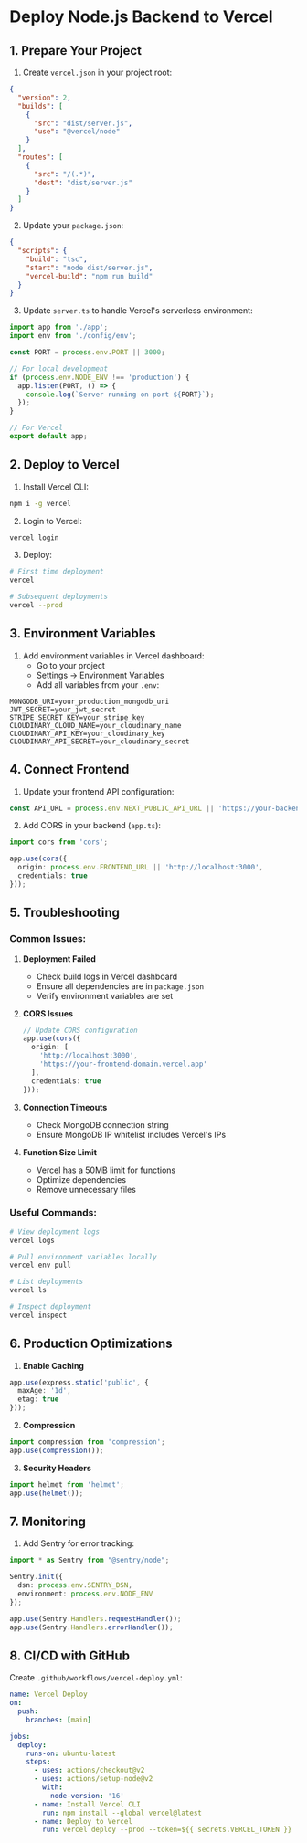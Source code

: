 # Deploy Node.js Backend to Vercel

## 1. Prepare Your Project

1. Create `vercel.json` in your project root:
```json
{
  "version": 2,
  "builds": [
    {
      "src": "dist/server.js",
      "use": "@vercel/node"
    }
  ],
  "routes": [
    {
      "src": "/(.*)",
      "dest": "dist/server.js"
    }
  ]
}
```

2. Update your `package.json`:
```json
{
  "scripts": {
    "build": "tsc",
    "start": "node dist/server.js",
    "vercel-build": "npm run build"
  }
}
```

3. Update `server.ts` to handle Vercel's serverless environment:
```typescript
import app from './app';
import env from './config/env';

const PORT = process.env.PORT || 3000;

// For local development
if (process.env.NODE_ENV !== 'production') {
  app.listen(PORT, () => {
    console.log(`Server running on port ${PORT}`);
  });
}

// For Vercel
export default app;
```

## 2. Deploy to Vercel

1. Install Vercel CLI:
```bash
npm i -g vercel
```

2. Login to Vercel:
```bash
vercel login
```

3. Deploy:
```bash
# First time deployment
vercel

# Subsequent deployments
vercel --prod
```

## 3. Environment Variables

1. Add environment variables in Vercel dashboard:
   - Go to your project
   - Settings → Environment Variables
   - Add all variables from your `.env`:
```env
MONGODB_URI=your_production_mongodb_uri
JWT_SECRET=your_jwt_secret
STRIPE_SECRET_KEY=your_stripe_key
CLOUDINARY_CLOUD_NAME=your_cloudinary_name
CLOUDINARY_API_KEY=your_cloudinary_key
CLOUDINARY_API_SECRET=your_cloudinary_secret
```

## 4. Connect Frontend

1. Update your frontend API configuration:
```typescript
const API_URL = process.env.NEXT_PUBLIC_API_URL || 'https://your-backend-url.vercel.app/api/v1';
```

2. Add CORS in your backend (`app.ts`):
```typescript
import cors from 'cors';

app.use(cors({
  origin: process.env.FRONTEND_URL || 'http://localhost:3000',
  credentials: true
}));
```

## 5. Troubleshooting

### Common Issues:

1. **Deployment Failed**
   - Check build logs in Vercel dashboard
   - Ensure all dependencies are in `package.json`
   - Verify environment variables are set

2. **CORS Issues**
   ```typescript
   // Update CORS configuration
   app.use(cors({
     origin: [
       'http://localhost:3000',
       'https://your-frontend-domain.vercel.app'
     ],
     credentials: true
   }));
   ```

3. **Connection Timeouts**
   - Check MongoDB connection string
   - Ensure MongoDB IP whitelist includes Vercel's IPs

4. **Function Size Limit**
   - Vercel has a 50MB limit for functions
   - Optimize dependencies
   - Remove unnecessary files

### Useful Commands:
```bash
# View deployment logs
vercel logs

# Pull environment variables locally
vercel env pull

# List deployments
vercel ls

# Inspect deployment
vercel inspect
```

## 6. Production Optimizations

1. **Enable Caching**
```typescript
app.use(express.static('public', {
  maxAge: '1d',
  etag: true
}));
```

2. **Compression**
```typescript
import compression from 'compression';
app.use(compression());
```

3. **Security Headers**
```typescript
import helmet from 'helmet';
app.use(helmet());
```

## 7. Monitoring

1. Add Sentry for error tracking:
```typescript
import * as Sentry from "@sentry/node";

Sentry.init({
  dsn: process.env.SENTRY_DSN,
  environment: process.env.NODE_ENV
});

app.use(Sentry.Handlers.requestHandler());
app.use(Sentry.Handlers.errorHandler());
```

## 8. CI/CD with GitHub

Create `.github/workflows/vercel-deploy.yml`:
```yaml
name: Vercel Deploy
on:
  push:
    branches: [main]

jobs:
  deploy:
    runs-on: ubuntu-latest
    steps:
      - uses: actions/checkout@v2
      - uses: actions/setup-node@v2
        with:
          node-version: '16'
      - name: Install Vercel CLI
        run: npm install --global vercel@latest
      - name: Deploy to Vercel
        run: vercel deploy --prod --token=${{ secrets.VERCEL_TOKEN }}
``` 